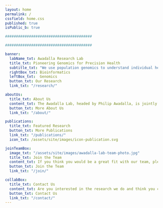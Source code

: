 ```yaml
---
layout: home
permalink: /
cssfield: home.css
published: true
isPublic_b: true

########################################

########################################

banner:
  labName_txt: Awadalla Research Lab
  title_txt: Pioneering Genomics for Precision Health 
  subtitle_txt: "We use population genomics to understand individual health trajectories. We are a team of ***geneticists*** and ***computations biologists***, bridging the fields of:"
  rightBox_txt: Bioinformatics
  leftBox_txt:  Genomics
  button_txt: Our Research
  link_txt: "/research/"

aboutUs:
  title_txt: About Us
  content_txt: The Awadalla Lab, headed by Philip Awadalla, is jointly housed at the [Ontario Institute for Cancer Research](http://oicr.on.ca/) and the [University of Toronto](https://www.utoronto.ca/). Working with genomic data, and through the development of computational tools, the laboratory interrogates genomic and environmental contributions associated with the frequency and severity of diseases in human populations.
  button_txt: More About Us
  link_txt: "/about/"

publications:
  title_txt: Featured Research
  button_txt: More Publications
  link_txt: "/publications/"
  icon_txt: /assets/site/images/icon-publication.svg

joinTeamBox:
  image_txt: "/assets/site/images/awadalla-lab-team-photo.jpg"
  title_txt: Join the Team
  content_txt: If you think you would be a great fit with our team, please explore our opportunities.
  button_txt: Join the Team
  link_txt: "/join/"

collabBox:
  title_txt: Contact Us
  content_txt: Are you interested in the research we do and think you can add value to our projects?
  button_txt: Contact Us
  link_txt: "/contact/"
---
```

